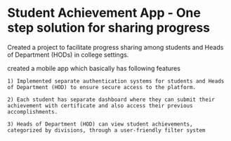 # Student Achievement App - One step solution for sharing progress

Created a project to facilitate progress sharing among students and Heads of Department (HODs) in college settings.

created a mobile app which basically has following features

    1) Implemented separate authentication systems for students and Heads of Department (HOD) to ensure secure access to the platform.

    2) Each student has separate dashboard where they can submit their achievement with certificate and also access their previous accomplishments.

    3) Heads of Department (HOD) can view student achievements, categorized by divisions, through a user-friendly filter system
